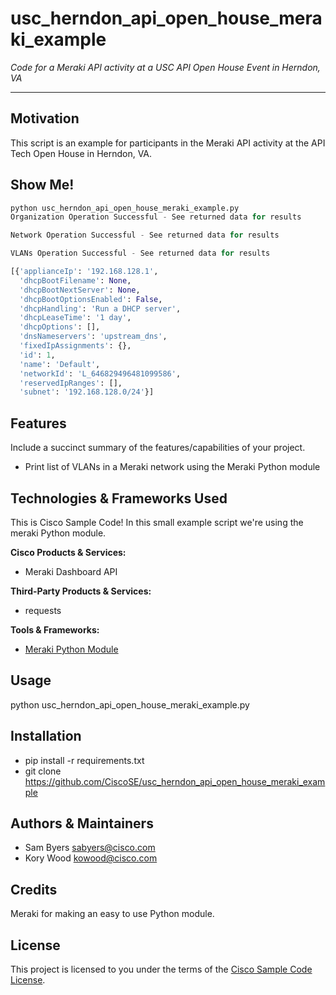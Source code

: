 # usc_herndon_api_open_house_meraki_example

*Code for a Meraki API activity at a USC API Open House Event in Herndon, VA*

---

## Motivation

This script is an example for participants in the Meraki API activity at the API Tech Open House in Herndon, VA.

## Show Me!

``` Python
python usc_herndon_api_open_house_meraki_example.py
Organization Operation Successful - See returned data for results

Network Operation Successful - See returned data for results

VLANs Operation Successful - See returned data for results

[{'applianceIp': '192.168.128.1',
  'dhcpBootFilename': None,
  'dhcpBootNextServer': None,
  'dhcpBootOptionsEnabled': False,
  'dhcpHandling': 'Run a DHCP server',
  'dhcpLeaseTime': '1 day',
  'dhcpOptions': [],
  'dnsNameservers': 'upstream_dns',
  'fixedIpAssignments': {},
  'id': 1,
  'name': 'Default',
  'networkId': 'L_646829496481099586',
  'reservedIpRanges': [],
  'subnet': '192.168.128.0/24'}]
```

## Features

Include a succinct summary of the features/capabilities of your project.

- Print list of VLANs in a Meraki network using the Meraki Python module

## Technologies & Frameworks Used

This is Cisco Sample Code! In this small example script we're using the meraki Python module.

**Cisco Products & Services:**

- Meraki Dashboard API

**Third-Party Products & Services:**

- requests

**Tools & Frameworks:**

- [Meraki Python Module](https://github.com/meraki/dashboard-api-python)

## Usage

python usc_herndon_api_open_house_meraki_example.py

## Installation

- pip install -r requirements.txt
- git clone https://github.com/CiscoSE/usc_herndon_api_open_house_meraki_example

## Authors & Maintainers

- Sam Byers <sabyers@cisco.com>
- Kory Wood <kowood@cisco.com>

## Credits

Meraki for making an easy to use Python module.

## License

This project is licensed to you under the terms of the [Cisco Sample
Code License](./LICENSE).
